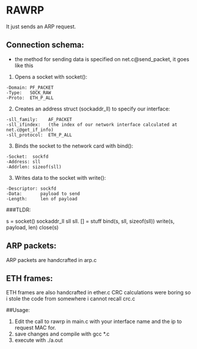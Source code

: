 # RAWRP

It just sends an ARP request.

## Connection schema:
  - the method for sending data is specified on net.c@send_packet, it goes like this
  
  1. Opens a socket with socket():
 
    -Domain: PF_PACKET
    -Type:   SOCK_RAW
    -Proto:  ETH_P_ALL
    
  2. Creates an address struct (sockaddr_ll) to specify our interface:
  
    -sll_family:    AF_PACKET
    -sll_ifindex:   (the index of our network interface calculated at net.c@get_if_info)
    -sll_protocol:  ETH_P_ALL
    
  3. Binds the socket to the network card with bind():
  
    -Socket:  sockfd
    -Address: sll
    -Addrlen: sizeof(sll)
    
  3. Writes data to the socket with write():
  
    -Descriptor: sockfd
    -Data:       payload to send
    -Length:     len of payload
   
###TLDR:

  s = socket()
  sockaddr_ll sll
  sll. [] = stuff
  bind(s, sll, sizeof(sll))
  write(s, payload, len)
  close(s)
   
## ARP packets:

  ARP packets are handcrafted in arp.c
## ETH frames:

  ETH frames are also handcrafted in ether.c
  CRC calculations were boring so i stole the code from somewhere i cannot recall crc.c
  
##Usage:
  1. Edit the call to rawrp in main.c with your interface name and the ip to request MAC for.
  2. save changes and compile with gcc *.c
  3. execute with ./a.out

